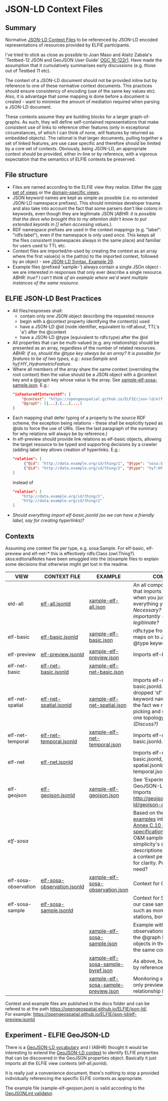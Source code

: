# JSON-LD Context Files

## Summary
Normative [JSON-LD Context Files](https://www.w3.org/TR/json-ld/#the-context) to be referenced by 
JSON-LD encoded representations of resources provided by ELFIE participants.

I've tried to stick as close as possible to Joan Maso and Alaitz Zabala's 'Testbed-12 JSON and 
GeoJSON User Guide' [OGC 16-122r1](http://www.opengis.net/doc/PER/t12-A062). Have made the 
assumption that it cumulatively summarises early discussions (e.g. those out of Testbed 11 etc).

The context of a JSON-LD document should not be provided inline but by reference to one of these 
normative context documents. This practices should ensure consistency of encoding (use of the same 
key values etc). Also, it is advantage that some mapping is done before a document is created - 
want to minimise the amount of mediation required when parsing a JSON-LD document.

These contexts assume they are building blocks for a larger graph-of-graphs. As such, they will 
define self-contained representations that make consistent use of links to reference other features 
(only in exceptional circumstances, of which I can think of none, will features by returned as 
embedded objects). The rational is that larger documents, pulling together a set of linked 
features, are use case specific and therefore should be limited by a core set of contexts. 
Obviously, being JSON-LD, an appropriate context should be provided, either in-line or by 
reference, with a vigorous expectation that the semantics of ELFIE contexts be preserved.

## File structure
- Files are named according to the ELFIE view they realize. Either the
 [core set of views](https://github.com/opengeospatial/ELFIE/wiki/Predicates) or the
 [domain-specific views](https://github.com/opengeospatial/ELFIE/wiki/Domain-Features-and-Predicates).
- JSON keyword names are kept as simple as possible (i.e. no extended JSON-LD namespace prefixes). 
This should minimise developer trauma and also take into account the fact that some parsers don't 
like colons in keywords, even though they are legitimate JSON (_ABHR: it is possible that the devs 
who brought this to my attention didn't know to put extended keyords in [] when accessing values._).
- RDF namespace prefixes are used in the context mappings (e.g. "label": "rdfs:label"), even if the 
namespace is only used once. This keeps all the files consistent (namespaces always in the same 
place) and familiar for users used to TTL etc.
- Context files are imported/re-used by creating the context as an array where the first value(s) 
is the path(s) to the imported context, followed by an object - see
 [JSON-LD Syntax, Example 29](https://www.w3.org/TR/json-ld-syntax/#the-context).
- Example files (prefixed 'xample-') always contain a single JSOn object - we are interested in 
responses that only ever describe a single resource. _ABHR: true? I can't think of an example where 
we'd want multiple instances of the same resource._

## ELFIE JSON-LD Best Practices
- All files/responses shall:
    - contain only one JSON object describing the requested resource
    - begin with a @context property identifying the context(s) used
    - have a JSON-LD @id (node identifier, equivalent to rdf:about, TTL's 'a') after the @context
    - have a JSON-LD @type (equivalent to rdfs:type) after the @id
- All properties that can be multi-valued (e.g. any relationship) should be presented as an array, 
regardless of the number of related resources. _ABHR: if so, should the @type key always be an 
array? It is possible for features to be of two types, e.g.: sosa:Sample_ and _hyf:HY\_HydrometricFeature._
- Where all members of the array share the same context (overriding the root context) then the
 value should be a JSON object with a @context key and a @graph key whose value is the array.
 See [xample-elf-sosa-sample.json](https://opengeospatial.github.io/ELFIE/json-ld/xample-elf-sosa-sample.json). E.g.:
    ```json
    "isFeatureOfInterestOf": {
        "@context": "https://opengeospatial.github.io/ELFIE/json-ld/elf-sosa-observation.jsonld",
        "@graph": [{...},{...},...]
    } 
     ```
- Each mapping shall defer typing of a property to the source RDF scheme, the exception being 
relations - these shall be explicitly typed as @ids to force the use of URIs. (See the last 
paragraph of the summary for why relations will always be by reference.)
- In elf-preview should provide link relations as elf-basic objects, allowing the target resource
 to be typed and supporting decisions by a crawler (adding label key allows creation of hyperlinks. E.g.:  
    ```json
    "relation": [
         {"@id": "http://data.example.org/id/thing/1", "@type": "sosa:Sample"},
         {"@id": "http://data.example.org/id/thing/2", "@type": "hyf:HY_River"}
    ]  
     ```
    instead of  
    ```json
    "relation": [
        "http://data.example.org/id/thing/1",
        "http://data.example.org/id/thing/2"
    ]
    ```
- _Should everything import elf-basic.jsonld (so we can have a friendly label, say for creating 
hyperlinks)?_

## Contexts
Assuming one context file per type, e.g. sosa:Sample. For elf-basic, elf-preview and elf-net-* this is effectively rdfs:Class (owl:Thing?).  
skos:editorialNotes have been smuggled into the (e)xample files to explain some decisions that otherwise might get lost in the readme.

| VIEW | CONTEXT FILE | EXAMPLE | COMMENT |
| ---- | ------------ | ------- | ------- |
| eld-all | [elf-all.jsonld](https://opengeospatial.github.io/ELFIE/json-ld/elf-all.jsonld) | [xample-elf-all.json](https://opengeospatial.github.io/ELFIE/json-ld/xample-elf-all.json) | An all components context that imports everything for when you just want to say everything you know. _Necessary? Even more importantly - is this legitimate?_ |
| elf-basic | [elf-basic.jsonld](https://opengeospatial.github.io/ELFIE/json-ld/elf-basic.jsonld) | [xample-elf-basic.json](https://opengeospatial.github.io/ELFIE/json-ld/xample-elf-basic.json) | rdfs:type from elf-basic maps on to JSON-LD's @type keyword. |
| elf-preview | [elf-preview.jsonld](https://opengeospatial.github.io/ELFIE/json-ld/elf-preview.jsonld) | [xample-elf-preview.json](https://opengeospatial.github.io/ELFIE/json-ld/xample-elf-preview.json) | Imports elf-basic.jsonld. |
| elf-net-basic | [elf-net-basic.jsonld](https://opengeospatial.github.io/ELFIE/json-ld/elf-net-basic.jsonld) | [xample-elf-net-basic.json](https://opengeospatial.github.io/ELFIE/json-ld/xample-elf-net-basic.json) |  |
| elf-net-spatial | [elf-net-spatial.jsonld](https://opengeospatial.github.io/ELFIE/json-ld/elf-net-spatial.jsonld) | [xample-elf-net-spatial.json](https://opengeospatial.github.io/ELFIE/json-ld/xample-elf-net-spatial.json) | Imports elf-net-basic.jsonld. Deliberately dropped 'sf' prefix from keyword names to reinforce the fact we recommend picking and sticking with one topology model. _(Discuss?)_ |
| elf-net-temporal | [elf-net-temporal.jsonld](https://opengeospatial.github.io/ELFIE/json-ld/elf-net-temporal.jsonld) | [xample-elf-net-temporal.json](https://opengeospatial.github.io/ELFIE/json-ld/xample-elf-net-temporal.json) | Imports elf-net-basic.jsonld. |
| elf-net | [elf-net.jsonld](https://opengeospatial.github.io/ELFIE/json-ld/elf-net.jsonld) |  | Imports elf-net-basic.jsonld, elf-net-spatial.jsonld, elf-net-temporal.jsonld |
| elf-geojson | [elf-geojson.jsonld](https://opengeospatial.github.io/ELFIE/json-ld/elf-geojson.jsonld) | [xample-elf-geojson.json](https://opengeospatial.github.io/ELFIE/json-ld/xample-elf-geojson.json) | See 'Experiment - ELFIE GeoJSON-LD' below. Imports http://geojson.org/geojson-ld/geojson-context.jsonld |
| _elf-sosa_ |  |  | Based on the [O&M ttl examples](https://www.w3.org/TR/vocab-ssn/integrated/examples/om-20.ttl) introduced in [Annex C.10 of SOSA specification](https://www.w3.org/TR/vocab-ssn/#omxml-examples). Restricted to O&M sampling features for simplicity's sake (no sensor descriptions etc). Split into a context per feature type for clarity. Possibly no real need? |
| elf-sosa-observation | [elf-sosa-observation.jsonld](https://opengeospatial.github.io/ELFIE/json-ld/elf-sosa-observation.jsonld) | [xample-elf-sosa-observation.json](https://opengeospatial.github.io/ELFIE/json-ld/xample-elf-sosa-observation.json) | Context for Observations. |
| elf-sosa-sample | [elf-sosa-sample.jsonld](https://opengeospatial.github.io/ELFIE/json-ld/elf-sosa-sample.jsonld) | | Context for Samples - in our case sampling features such as monitoring stations, boreholes etc. |
| | | [xample-elf-sosa-sample.json](https://opengeospatial.github.io/ELFIE/json-ld/xample-elf-sosa-sample.json) | Example with multiple observations inline - used the @graph key as all objects in the array share the same context. |
| | | [xample-elf-sosa-sample-byref.json](https://opengeospatial.github.io/ELFIE/json-ld/xample-elf-sosa-sample-byref.json) | As above, but observations by reference. |
| | | [xample-elf-sosa-sample-preview.json](https://opengeospatial.github.io/ELFIE/json-ld/xample-elf-sosa-sample-preview.json) | Monitoring station using only preview and simple relationship keys. |  

Context and example files are published in the docs folder and can be refered to at the path 
https://opengeospatial.github.io/ELFIE/json-ld/.  
For example: https://opengeospatial.github.io/ELFIE/json-ld/elf-preview.jsonld

## Experiment - ELFIE GeoJSON-LD
There is a [GeoJSON-LD vocabulary](http://geojson.org/geojson-ld/) and I (ABHR) thought it would 
be interesting to extend the [GeoJSON-LD context](http://geojson.org/geojson-ld/geojson-context.jsonld) 
to identify ELFIE properties that can be discovered in the GeoJSON properties object. Basically it 
just imports all the ELFIE view contexts (elf-all.jsonld).

It is really just a convenience document, there's nothing to stop a provided individually 
referencing the specific ELFIE contexts as appropriate.

The example file (xample-elf-geojson.json) is valid according to the [GeoJSONLint validator](http://geojsonlint.com/).